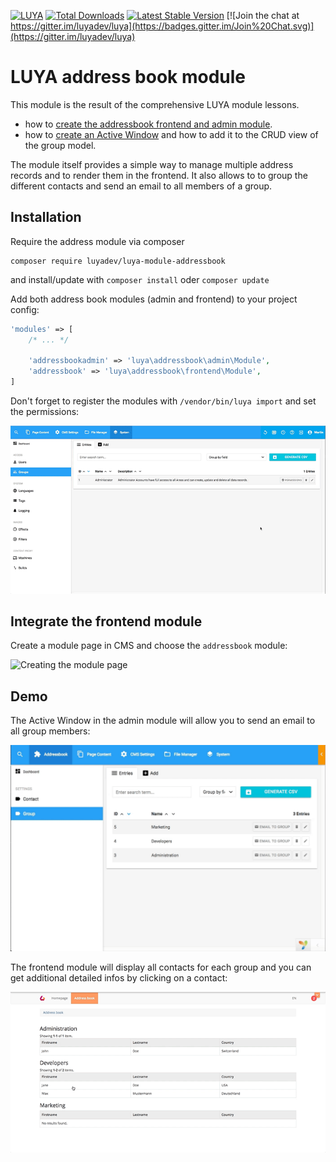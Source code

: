 [![LUYA](https://img.shields.io/badge/Powered%20by-LUYA-brightgreen.svg)](https://luya.io)
[![Total Downloads](https://poser.pugx.org/luyadev/luya-module-addressbook/downloads)](https://packagist.org/packages/luyadev/luya-module-contactform)
[![Latest Stable Version](https://poser.pugx.org/luyadev/luya-module-addressbook/v/stable)](https://packagist.org/packages/luyadev/luya-module-contactform)
[![Join the chat at https://gitter.im/luyadev/luya](https://badges.gitter.im/Join%20Chat.svg)](https://gitter.im/luyadev/luya)

# LUYA address book module

This module is the result of the comprehensive LUYA module lessons.
+ how to [create the
addressbook frontend and admin module](https://github.com/luyadev/luya/blob/master/docs/guide/lesson-module.md).
+ how to [create an Active Window](https://github.com/luyadev/luya/blob/master/docs/guide/lesson-module.md)
and how to add it to the CRUD view of the group model.

The module itself provides a simple way to manage multiple address records and to render them in the frontend.
It also allows to to group the different contacts and send an email to all members of a group.

## Installation

Require the address module via composer
```
composer require luyadev/luya-module-addressbook
```
and install/update with `composer install` oder `composer update`

Add both address book modules (admin and frontend) to your project config:

```php
'modules' => [
    /* ... */

    'addressbookadmin' => 'luya\addressbook\admin\Module',
    'addressbook' => 'luya\addressbook\frontend\Module',
]
```

Don't forget to register the modules with `/vendor/bin/luya import` and set the permissions:

![Settings permissions](https://raw.githubusercontent.com/luyadev/luya/master/docs/guide/img/addressbook-permissions.gif "Settings permissions")

## Integrate the frontend module

Create a module page in CMS and choose the `addressbook` module:

![Creating the module page](https://raw.githubusercontent.com/luyadev/luya/master/docs/guide/img/addressbook-createpage.gif "Create a module page")

## Demo

The Active Window in the admin module will allow you to send an email to all group members:

![Showing the ActiveWindow](https://raw.githubusercontent.com/luyadev/luya/master/docs/guide/img/aws-result.gif "Showing the ActiveWindow")

The frontend module will display all contacts for each group and you can get additional detailed infos by clicking on a contact:

![address book frontend](https://raw.githubusercontent.com/luyadev/luya/master/docs/guide/img/addressbook-demo.gif "address book frontend")


